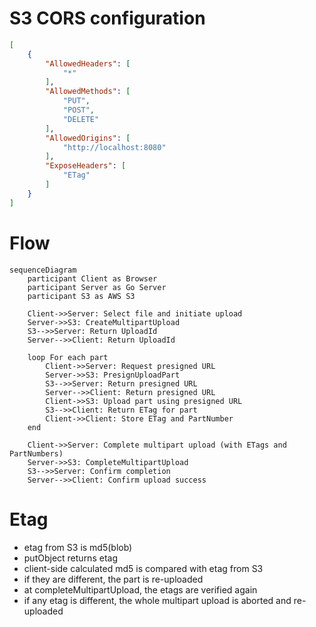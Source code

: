# S3 CORS configuration
```json
[
    {
        "AllowedHeaders": [
            "*"
        ],
        "AllowedMethods": [
            "PUT",
            "POST",
            "DELETE"
        ],
        "AllowedOrigins": [
            "http://localhost:8080"
        ],
        "ExposeHeaders": [
            "ETag"
        ]
    }
]
```

# Flow
```mermaid
sequenceDiagram
    participant Client as Browser
    participant Server as Go Server
    participant S3 as AWS S3

    Client->>Server: Select file and initiate upload
    Server->>S3: CreateMultipartUpload
    S3-->>Server: Return UploadId
    Server-->>Client: Return UploadId

    loop For each part
        Client->>Server: Request presigned URL
        Server->>S3: PresignUploadPart
        S3-->>Server: Return presigned URL
        Server-->>Client: Return presigned URL
        Client->>S3: Upload part using presigned URL
        S3-->>Client: Return ETag for part
        Client->>Client: Store ETag and PartNumber
    end

    Client->>Server: Complete multipart upload (with ETags and PartNumbers)
    Server->>S3: CompleteMultipartUpload
    S3-->>Server: Confirm completion
    Server-->>Client: Confirm upload success
```

# Etag
- etag from S3 is md5(blob)
- putObject returns etag
- client-side calculated md5 is compared with etag from S3
- if they are different, the part is re-uploaded
- at completeMultipartUpload, the etags are verified again
- if any etag is different, the whole multipart upload is aborted and re-uploaded